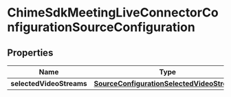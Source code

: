 

# ChimeSdkMeetingLiveConnectorConfigurationSourceConfiguration


## Properties

| Name | Type | Description | Notes |
|------------ | ------------- | ------------- | -------------|
|**selectedVideoStreams** | [**SourceConfigurationSelectedVideoStreams**](SourceConfigurationSelectedVideoStreams.md) |  |  [optional] |



